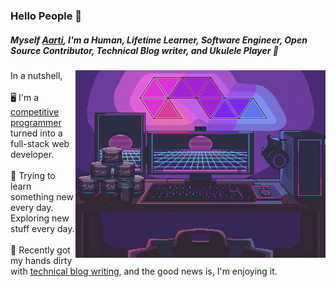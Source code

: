 ### Hello People 👋

<h5>Myself <a href="https://aarti002singh.netlify.app/">Aarti</a>, I'm a Human, Lifetime Learner, Software Engineer, Open Source Contributor, Technical Blog writer, and Ukulele Player 🎸</h5>
<img align="right" width="400" height="300" src="https://github.com/Aarti002/Aarti002/blob/main/profile.gif">


In a nutshell, <br/><br/>
🖥️ I'm a <a href="https://leetcode.com/pro001/">competitive programmer</a> turned into a full-stack web developer. <br/><br/>
🌱 Trying to learn something new every day. Exploring new stuff every day. <br/><br/>
📃 Recently got my hands dirty with <a href="https://medium.com/@aartikumarisingh3002">technical blog writing</a>, and the good news is, I'm enjoying it.<br/><br/>
